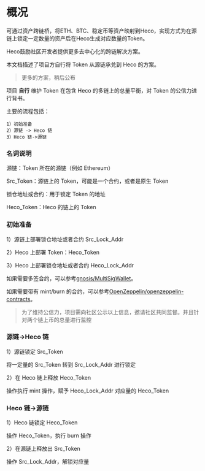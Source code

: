 # 概况

可通过资产跨链桥，将ETH、BTC、稳定币等资产映射到Heco，实现方式为在源链上锁定一定数量的资产后在Heco生成对应数量的Token。

Heco鼓励社区开发者提供更多去中心化的跨链解决方案。

本文档描述了项目方自行将 Token 从源链承兑到 Heco 的方案。

> 更多的方案，稍后公布

项目 **自行** 维护 Token 在包含 Heco 的多链上的总量平衡，对 Token 的公信力进行背书。

主要的流程包括：

```
1）初始准备
2）源链 -> Heco 链
3）Heco 链->源链
```

### 名词说明

源链：Token 所在的源链（例如 Ethereum）

Src_Token：源链上的 Token，可能是一个合约，或者是原生 Token

锁仓地址或合约：用于锁定 Token 的地址

Heco_Token：Heco 的链上的 Token

### 初始准备

1）源链上部署锁仓地址或者合约 Src_Lock_Addr

2）Heco 上部署 Token：Heco_Token

3）Heco 上部署锁仓地址或者合约 Heco_Lock_Addr

如果需要多签合约，可以参考[gnosis/MultiSigWallet](https://github.com/gnosis/MultiSigWallet)。

如果需要带有 mint/burn 的合约，可以参考[OpenZeppelin/openzeppelin-contracts](https://github.com/OpenZeppelin/openzeppelin-contracts/tree/master/contracts/token/ERC20)。

> 为了维持公信力，项目需向社区公示以上信息，邀请社区共同监督。并且针对两个链上币的总量进行监控

### 源链->Heco 链

1）源链锁定 Src_Token

将一定量的 Src_Token 转到 Src_Lock_Addr 进行锁定

2）在 Heco 链上释放 Heco_Token

操作执行 mint 操作，赋予 Heco_Lock_Addr 对应量的 Heco_Token

### Heco 链->源链

1）Heco 链锁定 Heco_Token

操作 Heco_Token，执行 burn 操作

2）在源链上释放出 Src_Token

操作 Src_Lock_Addr，解锁对应量
